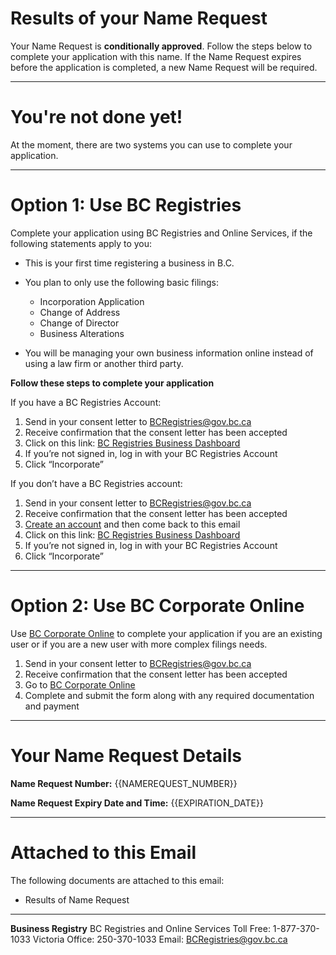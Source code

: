 # Results of your Name Request

Your Name Request is **conditionally approved**. Follow the steps below to complete your application with this name. If the Name Request expires before the application is completed, a new Name Request will be required.

---

# You\'re not done yet!

At the moment, there are two systems you can use to complete your application.

---

# Option 1: Use BC Registries

Complete your application using BC Registries and Online Services, if the following statements apply to you:

- This is your first time registering a business in B.C. 

- You plan to only use the following basic filings:
  - Incorporation Application
  - Change of Address
  - Change of Director
  - Business Alterations

- You will be managing your own business information online instead of using a law firm or another third party.

**Follow these steps to complete your application**

If you have a BC Registries Account:
1. Send in your consent letter to [BCRegistries@gov.bc.ca](BCRegistries@gov.bc.ca)
2. Receive confirmation that the consent letter has been accepted
3. Click on this link: [BC Registries Business Dashboard]({{MAGIC_LINK}})
4. If you’re not signed in, log in with your BC Registries Account
5. Click “Incorporate”

If you don’t have a BC Registries account:
1. Send in your consent letter to [BCRegistries@gov.bc.ca](BCRegistries@gov.bc.ca)
2. Receive confirmation that the consent letter has been accepted
3. [Create an account]({{BUSINESS_URL}}) and then come back to this email 
4. Click on this link: [BC Registries Business Dashboard]({{MAGIC_LINK}})
5. If you’re not signed in, log in with your BC Registries Account
6. Click “Incorporate”

---

# Option 2: Use BC Corporate Online

Use [BC Corporate Online]({{CORP_ONLINE_URL}}) to complete your application if you are an existing user or if you are a new user with more complex filings needs.

1. Send in your consent letter to [BCRegistries@gov.bc.ca](BCRegistries@gov.bc.ca)
2. Receive confirmation that the consent letter has been accepted
3. Go to [BC Corporate Online]({{CORP_ONLINE_URL}})
4. Complete and submit the form along with any required documentation and payment

---

# Your Name Request Details

**Name Request Number:**
{{NAMEREQUEST_NUMBER}}

**Name Request Expiry Date and Time:**
{{EXPIRATION_DATE}}

---

# Attached to this Email

The following documents are attached to this email:

* Results of Name Request

---

**Business Registry**
BC Registries and Online Services
Toll Free: 1-877-370-1033
Victoria Office: 250-370-1033
Email: [BCRegistries@gov.bc.ca](BCRegistries@gov.bc.ca)
